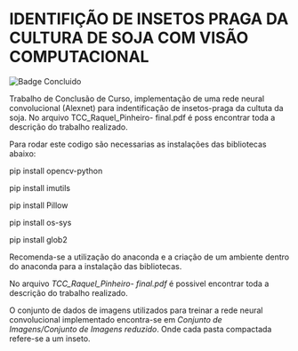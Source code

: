 # IDENTIFIÇÃO DE INSETOS PRAGA DA CULTURA DE SOJA COM VISÃO COMPUTACIONAL
![Badge Concluido](http://img.shields.io/static/v1?label=STATUS&message=Concluído&color=GREEN&style=for-the-badge)

Trabalho de Conclusão de Curso, implementação de uma rede neural convolucional (Alexnet) para indentificação de insetos-praga da cultuta da soja. No arquivo TCC_Raquel_Pinheiro- final.pdf  é poss  encontrar toda a descrição do trabalho realizado.

 Para rodar este codigo são necessarias as instalações das bibliotecas abaixo:
 
pip install opencv-python

pip install imutils

pip install Pillow

pip install os-sys

pip install glob2

 
Recomenda-se a utilização do anaconda e a criação de um ambiente dentro do anaconda para a instalação das bibliotecas.

No arquivo *TCC_Raquel_Pinheiro- final.pdf* é possivel encontrar toda a descrição do trabalho realizado.

O conjunto de dados de imagens utilizados para treinar a rede neural convolucional implementado encontra-se em *Conjunto de Imagens/Conjunto de Imagens reduzido*. Onde cada pasta compactada refere-se a um inseto. 

